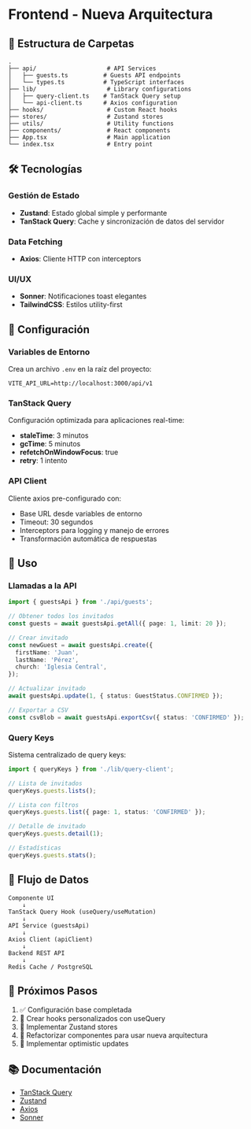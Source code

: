 # Frontend - Nueva Arquitectura

## 📁 Estructura de Carpetas

```
.
├── api/                    # API Services
│   ├── guests.ts          # Guests API endpoints
│   └── types.ts           # TypeScript interfaces
├── lib/                    # Library configurations
│   ├── query-client.ts    # TanStack Query setup
│   └── api-client.ts      # Axios configuration
├── hooks/                  # Custom React hooks
├── stores/                 # Zustand stores
├── utils/                  # Utility functions
├── components/             # React components
├── App.tsx                 # Main application
└── index.tsx               # Entry point
```

## 🛠️ Tecnologías

### Gestión de Estado
- **Zustand**: Estado global simple y performante
- **TanStack Query**: Cache y sincronización de datos del servidor

### Data Fetching
- **Axios**: Cliente HTTP con interceptors

### UI/UX
- **Sonner**: Notificaciones toast elegantes
- **TailwindCSS**: Estilos utility-first

## 🚀 Configuración

### Variables de Entorno

Crea un archivo `.env` en la raíz del proyecto:

```env
VITE_API_URL=http://localhost:3000/api/v1
```

### TanStack Query

Configuración optimizada para aplicaciones real-time:

- **staleTime**: 3 minutos
- **gcTime**: 5 minutos
- **refetchOnWindowFocus**: true
- **retry**: 1 intento

### API Client

Cliente axios pre-configurado con:

- Base URL desde variables de entorno
- Timeout: 30 segundos
- Interceptors para logging y manejo de errores
- Transformación automática de respuestas

## 📝 Uso

### Llamadas a la API

```typescript
import { guestsApi } from './api/guests';

// Obtener todos los invitados
const guests = await guestsApi.getAll({ page: 1, limit: 20 });

// Crear invitado
const newGuest = await guestsApi.create({
  firstName: 'Juan',
  lastName: 'Pérez',
  church: 'Iglesia Central',
});

// Actualizar invitado
await guestsApi.update(1, { status: GuestStatus.CONFIRMED });

// Exportar a CSV
const csvBlob = await guestsApi.exportCsv({ status: 'CONFIRMED' });
```

### Query Keys

Sistema centralizado de query keys:

```typescript
import { queryKeys } from './lib/query-client';

// Lista de invitados
queryKeys.guests.lists();

// Lista con filtros
queryKeys.guests.list({ page: 1, status: 'CONFIRMED' });

// Detalle de invitado
queryKeys.guests.detail(1);

// Estadísticas
queryKeys.guests.stats();
```

## 🔄 Flujo de Datos

```
Componente UI
    ↓
TanStack Query Hook (useQuery/useMutation)
    ↓
API Service (guestsApi)
    ↓
Axios Client (apiClient)
    ↓
Backend REST API
    ↓
Redis Cache / PostgreSQL
```

## 🎯 Próximos Pasos

1. ✅ Configuración base completada
2. 🔄 Crear hooks personalizados con useQuery
3. 🔄 Implementar Zustand stores
4. 🔄 Refactorizar componentes para usar nueva arquitectura
5. 🔄 Implementar optimistic updates

## 📚 Documentación

- [TanStack Query](https://tanstack.com/query/latest)
- [Zustand](https://docs.pmnd.rs/zustand/getting-started/introduction)
- [Axios](https://axios-http.com/)
- [Sonner](https://sonner.emilkowal.ski/)
